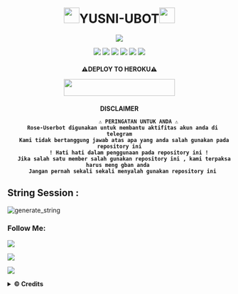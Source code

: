 <h1 align="center"><img src="./resources/extras/geez.gif" width="35px">YUSNI-UBOT<img src="./resources/extras/geez.gif" width="35px"></h1>


<p align="center">
  <img src="https://telegra.ph/file/caacf32db1075d98205d4.jpg">
</p>
</p>
<p align="center">
    <a href="https://github.com/SendiAp/Rose-Userbot"> <img src="https://img.shields.io/github/repo-size/noob-kittu/YoneRobot?color=orange&logo=github&logoColor=green&style=for-the-badge" /></a>
    <a href="https://github.com/SendiAp/Rose-Userbot/commits"> <img src="https://img.shields.io/github/last-commit/noob-kittu/YoneRobot?color=blue&logo=github&logoColor=green&style=for-the-badge" /></a>
    <a href="https://github.com/SendiAp/Rose-Userbot/issues"> <img src="https://img.shields.io/github/issues/noob-kittu/YoneRobot?color=blueviolet&logo=github&logoColor=green&style=for-the-badge" /></a>
    <a href="https://github.com/SendiAp/Rose-Userbot/network/members"> <img src="https://img.shields.io/github/forks/noob-kittu/YoneRobot?color=red&logo=github&logoColor=green&style=for-the-badge" /></a>  
    <a href="https://pypi.org/project/Telethon/"> <img src="https://img.shields.io/pypi/v/telethon?color=yellow&label=telethon&logo=python&logoColor=green&style=for-the-badge" /></a>
    <a href="https://t.me/Rose_Userbot"><img src="https://img.shields.io/badge/Join-Group%20Support-blue.svg?style=for-the-badge&logo=Telegram"></a>
</p>

<h4 align="center"> ⚠️DEPLOY TO HEROKU⚠️ </p>
<p align="center"><a href="https://heroku.com/deploy?template=https://github.com/SendiAp/Rose-UserBot"> <img src="https://img.shields.io/badge/Deploy%20To%20Heroku-indigo?style=flat&logo=heroku" width="250" height="38.60" /></a></p>


<h4 align="center"> DISCLAIMER </p>

```
             ⚠️ PERINGATAN UNTUK ANDA ⚠️ ️
  Rose-Userbot digunakan untuk membantu aktifitas akun anda di telegram
   Kami tidak bertanggung jawab atas apa yang anda salah gunakan pada repository ini
      ! Hati hati dalam penggunaan pada repository ini !
   Jika salah satu member salah gunakan repository ini , kami terpaksa harus meng gban anda 
  Jangan pernah sekali sekali menyalah gunakan repository ini
```




## String Session :

<p align="https://replit.com/@Sendi-Adiningti/String#README.md"><img src="https://img.shields.io/badge/run-string__session.py-magenta?style=for-the-badge&logo=repl.it" alt="generate_string" /></a>

### Follow Me:
<p align="left">
<a href="https://github.com/SendiAp"><img src="https://img.shields.io/badge/GitHub-Follow%20on%20GitHub-inactive.svg?logo=github"></a>
</p>
</p>
<p align="left">
<a href="https://facebook.com/Sendi Adt"><img src="https://img.shields.io/badge/Facebook-Follow%20on%20Facebook-blue.svg?logo=facebook"></a>
</p>
<p align="left">
<a href="https://instagram.com/ndiap04"><img src="https://img.shields.io/badge/Instagram-Follow%20on%20Instagram-important.svg?logo=instagram"></a>
</p>

<details>
  <summary><b>© Credits</b></summary>

 🙏 **THANK YOU VERY MUCH FOR**

*   [Vckyou](https://github.com/Vckyou/Geez-Project)    Geez - Project
*   [X_iMFiNe](https://github.com/ximfine/xBot-Remix)    XBOT-REMIX
*   [Koala](https://github.com/ManusiaRakitan/Kampang-Bot)    Kampang - Bot
*   [RaphielGang](https://github.com/RaphielGang)    Telegram - Paperplane
*   [AvinashReddy3108](https://github.com/AvinashReddy3108)    PaperplaneExtended
*   [TeamUserge](https://github.com/UsergeTeam/Userge)    Userge
*   [sandy1709](https://github.com/sandy1709/catuserbot)    CatUserbot
*   DAN TERIMAKASIH BANYAK KEPADA USERBOT INDONESIA LAINNYA🙏

## Stay Support 🚀
❁   [LonamiWebs](https://github.com/LonamiWebs/) and [Telethon](https://github.com/LonamiWebs/Telethon)
